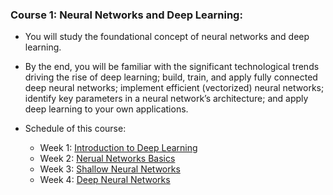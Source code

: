 ### Course 1: Neural Networks and Deep Learning:
  * You will study the foundational concept of neural networks and deep learning. 
  * By the end, you will be familiar with the significant technological trends driving the rise of deep learning; build, train, and apply fully connected deep neural networks; implement efficient (vectorized) neural networks; identify key parameters in a neural network’s architecture; and apply deep learning to your own applications.

* Schedule of this course:
  * Week 1: [Introduction to Deep Learning](https://github.com/yifang-psu/Coursera_AI_ML_Courses/tree/main/Deep_Learning/NeuralNetworks_and_DeepLearning/Week_1)
  * Week 2: [Nerual Networks Basics](https://github.com/yifang-psu/Coursera_AI_ML_Courses/tree/main/Deep_Learning/NeuralNetworks_and_DeepLearning/Week_2)
  * Week 3: [Shallow Neural Networks](https://github.com/yifang-psu/Coursera_AI_ML_Courses/tree/main/Deep_Learning/NeuralNetworks_and_DeepLearning/Week_3)
  * Week 4: [Deep Neural Networks](https://github.com/yifang-psu/Coursera_AI_ML_Courses/tree/main/Deep_Learning/NeuralNetworks_and_DeepLearning/Week_4)
